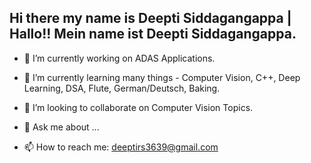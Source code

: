 ## Hi there my name is Deepti Siddagangappa | Hallo!! Mein name ist Deepti Siddagangappa.

- 🔭 I’m currently working on ADAS Applications.
- 🌱 I’m currently learning many things - Computer Vision, C++, Deep Learning, DSA, Flute, German/Deutsch, Baking.
- 👯 I’m looking to collaborate on Computer Vision Topics.

- 💬 Ask me about ...
- 📫 How to reach me: deeptirs3639@gmail.com


